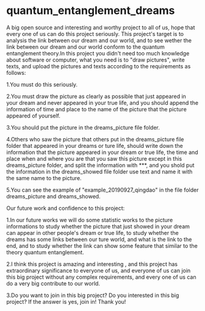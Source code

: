 # quantum_entanglement_dreams
A big open source and interesting and worthy project to all of us, hope that every one of us can do this project seriously. This project's target is to analysis the link between our dream and our world, and to see wether the link between our dream and our world conform to the quantum entanglement theory.In this project you didn't need too much knowledge about software or computer, what you need is to "draw pictures", write texts, and upload the pictures and texts according to the requirements as follows:

1.You must do this seriously.

2.You must draw the picture as clearly as possible that just appeared in your dream and never appeared in your true life, and you should append the information of  time and place to the name of the picture that the picture appeared of yourself.

3.You should put the picture in the dreams_picture file folder.

4.Others who saw the picture that others put in the dreams_picture file folder that appeared in your dreams or ture life, should write down the information that the picture appeared in your dream or true life, the time and place when and where you are that you saw this picture except in this dreams_picture folder, and split the information with ***, and you shold put the information in the dreams_showed file folder use text and name it with the same name to the picture.

5.You can see the example of "example_20190927_qingdao" in the file folder dreams_picture and dreams_showed.

Our future work and confidence to this project:

1.In our future works we will do some statistic works to the picture informations to study whether the picture that just showed in your dream can appear in other people's dream or true life, to study whether the dreams has some links between our ture world, and what is the link to the end, and to study whether the link can show some feature that similar to the theory quantum entanglement.

2.I think this project is amazing and interesting , and this project has extraordinary significance to everyone of us, and everyone of us can join this big project without any complex requirements, and every one of us can do a very big contribute to our world.

3.Do you want to join in this big project? Do you interested in this big project? If the answer is yes, join in! Thank you!
